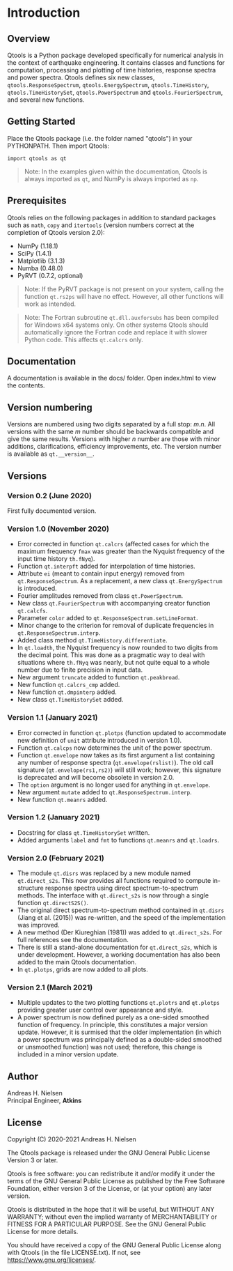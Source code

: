 Introduction
============

Overview
--------

Qtools is a Python package developed specifically for numerical analysis in the context of 
earthquake engineering. It contains classes and functions for computation, processing and plotting 
of time histories, response spectra and power spectra. Qtools defines six new classes, 
`qtools.ResponseSpectrum`, `qtools.EnergySpectrum`, `qtools.TimeHistory`, `qtools.TimeHistorySet`, 
`qtools.PowerSpectrum` and `qtools.FourierSpectrum`, and several new functions.

Getting Started
---------------

Place the Qtools package (i.e. the folder named "qtools") in your PYTHONPATH. Then import Qtools:

    import qtools as qt

> Note: In the examples given within the documentation, Qtools is always imported as `qt`, and 
  NumPy is always imported as `np`.

Prerequisites
-------------

Qtools relies on the following packages in addition to standard packages such as `math`, `copy` 
and `itertools` (version numbers correct at the completion of Qtools version 2.0):

* NumPy (1.18.1)
* SciPy (1.4.1)
* Matplotlib (3.1.3)
* Numba (0.48.0)
* PyRVT (0.7.2, optional)

> Note: If the PyRVT package is not present on your system, calling the function `qt.rs2ps` will 
  have no effect. However, all other functions will work as intended.

> Note: The Fortran subroutine `qt.dll.auxforsubs` has been compiled for Windows x64 systems only. 
  On other systems Qtools should automatically ignore the Fortran code and replace it with slower 
  Python code. This affects `qt.calcrs` only.

Documentation
-------------

A documentation is available in the docs/ folder. Open index.html to view the contents.

Version numbering
-----------------

Versions are numbered using two digits separated by a full stop: *m.n*. All versions with the same 
*m* number should be backwards compatible and give the same results. Versions with higher *n*
number are those with minor additions, clarifications, efficiency improvements, etc. The version
number is available as `qt.__version__`.

Versions
--------

### Version 0.2 (June 2020)

First fully documented version.

### Version 1.0 (November 2020)

- Error corrected in function `qt.calcrs` (affected cases for which the maximum frequency `fmax` 
  was greater than the Nyquist
  frequency of the input time history `th.fNyq`).
- Function `qt.interpft` added for interpolation of time histories.
- Attribute `ei` (meant to contain input energy) removed from `qt.ResponseSpectrum`. As a 
  replacement, a new class `qt.EnergySpectrum` is introduced.
- Fourier amplitudes removed from class `qt.PowerSpectrum`.
- New class `qt.FourierSpectrum` with accompanying creator function `qt.calcfs`.
- Parameter `color` added to `qt.ResponseSpectrum.setLineFormat`.
- Minor change to the criterion for removal of duplicate frequencies in
  `qt.ResponseSpectrum.interp`.
- Added class method `qt.TimeHistory.differentiate`.
- In `qt.loadth`, the Nyquist frequency is now rounded to two digits from the decimal point. This 
  was done as a pragmatic way to deal with situations where `th.fNyq` was nearly, but not quite
  equal to a whole number due to finite precision in input data.
- New argument `truncate` added to function `qt.peakbroad`.
- New function `qt.calcrs_cmp` added.
- New function `qt.dmpinterp` added.
- New class `qt.TimeHistorySet` added.

### Version 1.1 (January 2021)

- Error corrected in function `qt.plotps` (function updated to accommodate new definition of
  `unit` attribute
  introduced in version 1.0).
- Function `qt.calcps` now determines the unit of the power spectrum.
- Function `qt.envelope` now takes as its first argument a list containing any number of response 
  spectra (`qt.envelope(rslist)`). The old call signature (`qt.envelope(rs1,rs2)`) will still
  work; however, this signature is deprecated and will become obsolete in version 2.0.
- The `option` argument is no longer used for anything in `qt.envelope`.
- New argument `mutate` added to `qt.ResponseSpectrum.interp`.
- New function `qt.meanrs` added.

### Version 1.2 (January 2021)

- Docstring for class `qt.TimeHistorySet` written.
- Added arguments `label` and `fmt` to functions `qt.meanrs` and `qt.loadrs`.

### Version 2.0 (February 2021)

- The module `qt.disrs` was replaced by a new module named `qt.direct_s2s`. This now provides all
  functions required to compute in-structure response spectra using direct spectrum-to-spectrum
  methods. The interface with `qt.direct_s2s` is now through a single function `qt.directS2S()`.
- The original direct spectrum-to-spectrum method contained in `qt.disrs` (Jiang et al. (2015)) was
  re-written, and the speed of the implementation was improved.
- A new method (Der Kiureghian (1981)) was added to `qt.direct_s2s`. For full references see the
  documentation.
- There is still a stand-alone documentation for `qt.direct_s2s`, which is under development.
  However, a working documentation has also been added to the main Qtools documentation.
- In `qt.plotps`, grids are now added to all plots.

### Version 2.1 (March 2021)

- Multiple updates to the two plotting functions `qt.plotrs` and `qt.plotps` providing greater user
  control over appearance and style.
- A power spectrum is now defined purely as a one-sided smoothed function of frequency. In
  principle, this constitutes a major version update. However, it is surmised that the older
  implementation (in which a power spectrum was principally defined as a double-sided smoothed or
  unsmoothed function) was not used; therefore, this change is included in a minor version update.

Author
------

Andreas H. Nielsen<br>
Principal Engineer, **Atkins**

License
-------
Copyright (C) 2020-2021 Andreas H. Nielsen

The Qtools package is released under the GNU General Public License Version 3 or later.

Qtools is free software: you can redistribute it and/or modify it under the terms of the GNU 
General Public License as published by the Free Software Foundation, either version 3 of the
License, or (at your option) any later version.

Qtools is distributed in the hope that it will be useful, but WITHOUT ANY WARRANTY; without even 
the implied warranty of MERCHANTABILITY or FITNESS FOR A PARTICULAR PURPOSE. See the GNU General 
Public License for more details.

You should have received a copy of the GNU General Public License along with Qtools (in the file 
LICENSE.txt). If not, see <https://www.gnu.org/licenses/>.

